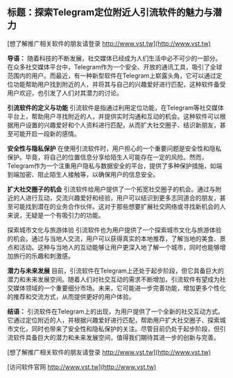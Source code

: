 ## **标题：探索Telegram定位附近人引流软件的魅力与潜力**

[想了解推广相关软件的朋友请登录 http://www.vst.tw](http://www.vst.tw)

**导语：**
随着科技的不断发展，社交媒体已经成为人们生活中必不可少的一部分。在众多社交媒体平台中，Telegram作为一个安全、开放的通讯工具，吸引了全球范围内的用户。而最近，有一种新型软件在Telegram上崭露头角，它可以通过定位功能帮助用户找到附近的人，并将其与自己的兴趣爱好进行匹配，这种软件备受用户欢迎，也引发了人们对其潜力的讨论。

**引流软件的定义与功能**
引流软件是指通过利用定位功能，在Telegram等社交媒体平台上，帮助用户寻找附近的人，并提供实时沟通和互动的机会。这种软件可以根据用户设置的兴趣爱好和个人资料进行匹配，从而扩大社交圈子、结识新朋友，甚至可能开启一段新的感情。

**安全性与隐私保护**
在使用引流软件时，用户担心的一个重要问题是安全性和隐私保护。毕竟，将自己的位置信息分享给陌生人可能存在一定的风险。然而，Telegram作为一个注重用户隐私与数据安全的平台，提供了多种保护措施，如端到端加密、阻止陌生人接触等，以确保用户的信息安全。

**扩大社交圈子的机会**
引流软件给用户提供了一个拓宽社交圈子的机会。通过与附近的人进行互动，交流兴趣爱好和经验，用户可以结识到更多志同道合的朋友，甚至可能找到潜在的业务合作伙伴。这对于那些想要扩展社交网络或寻找新机会的人来说，无疑是一个有吸引力的功能。

探索城市文化与旅游体验
引流软件也为用户提供了一个探索城市文化与旅游体验的机会。通过与当地人交流，用户可以获得真实的本地推荐，了解当地的美食、景点和活动。这种与当地人的互动能够让用户更深入地了解一个城市，同时也能够增加旅行的乐趣和刺激感。

**潜力与未来发展**
目前，引流软件在Telegram上还处于起步阶段，但它具备巨大的潜力和未来发展空间。随着人们对社交互动的需求不断增加，引流软件有望成为社交媒体领域的一个重要细分市场。未来，它可能进一步完善功能，增加更多个性化的推荐和交流方式，从而提供更好的用户体验。

**结语：**
引流软件在Telegram上的出现，为用户提供了一个全新的社交互动方式。它通过定位附近的人，并根据兴趣爱好进行匹配，帮助用户扩大社交圈子、探索城市文化，同时也带来了安全性和隐私保护的关注。尽管目前仍处于起步阶段，但引流软件具备巨大的潜力和未来发展空间，值得我们期待其进一步的创新与完善。

[想了解推广相关软件的朋友请登录 http://www.vst.tw](http://www.vst.tw)


[访问软件官网 http://www.vst.tw](http://www.vst.tw)
